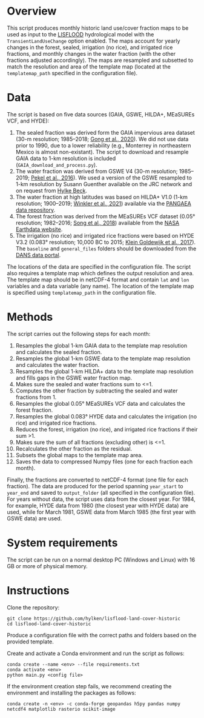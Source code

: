 ﻿# Overview

This script produces monthly historic land use/cover fraction maps to be used as input to the [LISFLOOD](https://github.com/ec-jrc/lisflood-code) hydrological model with the `TransientLandUseChange` option enabled. The maps account for yearly changes in the forest, sealed, irrigation (no rice), and irrigated rice fractions, and monthly changes in the water fraction (with the other fractions adjusted accordingly). The maps are resampled and subsetted to match the resolution and area of the template map (located at the `templatemap_path` specified in the configuration file). 

# Data

The script is based on five data sources (GAIA, GSWE, HILDA+, MEaSUREs VCF, and HYDE):
1. The sealed fraction was derived form the GAIA impervious area dataset (30-m resolution; 1985–2018; [Gong et al., 2020](https://doi.org/10.1016/j.rse.2019.111510)). We did not use data prior to 1990, due to a lower reliability (e.g., Monterrey in northeastern Mexico is almost non-existant). The script to download and resample GAIA data to 1-km resolution is included (`GAIA_download_and_process.py`).
1. The water fraction was derived from GSWE V4 (30-m resolution; 1985–2019; [Pekel et al., 2016](https://doi.org/10.1038/nature20584)). We used a version of the GSWE resampled to 1-km resolution by Susann Guenther available on the JRC network and on request from [Hylke Beck](mailto:hylke.beck@gmail.com).
1. The water fraction at high latitudes was based on HILDA+ V1.0 (1-km resolution; 1900–2019; [Winkler et al., 2021](https://doi.org/10.1038/s41467-021-22702-2)) available via the [PANGAEA data repository](https://doi.org/10.1594/PANGAEA.921846).
1. The forest fraction was derived from the MEaSUREs VCF dataset (0.05° resolution; 1982–2016; [Song et al., 2018](https://doi.org/10.1038/s41586-018-0411-9)) available from the [NASA Earthdata website](https://doi.org/10.5067/MEaSUREs/VCF/VCF5KYR.001).
1. The irrigation (no rice) and irrigated rice fractions were based on HYDE V3.2 (0.083° resolution; 10,000 BC to 2015; [Klein Goldewijk et al., 2017](https://doi.org/10.5194/essd-9-927-2017)). The `baseline` and `general_files` folders should be downloaded from the [DANS data portal](https://doi.org/10.17026/dans-25g-gez3).

The locations of the data are specified in the configuration file. The script also requires a template map which defines the output resolution and area. The template map should be in netCDF-4 format and contain `lat` and `lon` variables and a data variable (any name). The location of the template map is specified using `templatemap_path` in the configuration file.

# Methods

The script carries out the following steps for each month:
1. Resamples the global 1-km GAIA data to the template map resolution and calculates the sealed fraction.
1. Resamples the global 1-km GSWE data to the template map resolution and calculates the water fraction.
1. Resamples the global 1-km HILDA+ data to the template map resolution and fills gaps in the GSWE water fraction map.
1. Makes sure the sealed and water fractions sum to <=1.
1. Computes the other fraction by subtracting the sealed and water fractions from 1.
1. Resamples the global 0.05° MEaSUREs VCF data and calculates the forest fraction.
1. Resamples the global 0.083° HYDE data and calculates the irrigation (no rice) and irrigated rice fractions.
1. Reduces the forest, irrigation (no rice), and irrigated rice fractions if their sum >1.
1. Makes sure the sum of all fractions (excluding other) is <=1.
1. Recalculates the other fraction as the residual.
1. Subsets the global maps to the template map area.
1. Saves the data to compressed Numpy files (one for each fraction each month).

Finally, the fractions are converted to netCDF-4 format (one file for each fraction). The data are produced for the period spanning `year_start` to `year_end` and saved to `output_folder` (all specified in the configuration file). For years without data, the script uses data from the closest year. For 1984, for example, HYDE data from 1980 (the closest year with HYDE data) are used, while for March 1981, GSWE data from March 1985 (the first year with GSWE data) are used.

# System requirements

The script can be run on a normal desktop PC (Windows and Linux) with 16 GB or more of physical memory.

# Instructions

Clone the repository:
```
git clone https://github.com/hylken/lisflood-land-cover-historic
cd lisflood-land-cover-historic
```
Produce a configuration file with the correct paths and folders based on the provided template. 

Create and activate a Conda environment and run the script as follows:
```
conda create --name <env> --file requirements.txt
conda activate <env>
python main.py <config file>
```
If the environment creation step fails, we recommend creating the environment and installing the packages as follows:
```
conda create -n <env> -c conda-forge geopandas h5py pandas numpy netcdf4 matplotlib rasterio scikit-image
```